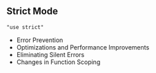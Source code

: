## Strict Mode

```
"use strict"
```

- Error Prevention
- Optimizations and Performance Improvements
- Eliminating Silent Errors
- Changes in Function Scoping